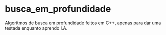 # busca_em_profundidade
 Algoritmos de busca em profundidade feitos em C++, apenas para dar uma testada enquanto aprendo I.A.
